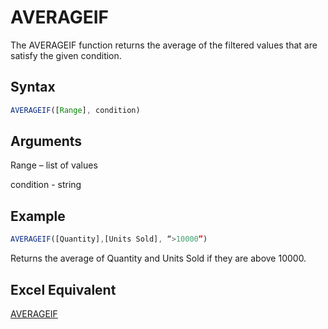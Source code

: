 # AVERAGEIF

The AVERAGEIF function returns the average of the filtered values that are satisfy the given condition.

## Syntax

```javascript
AVERAGEIF([Range], condition)
```

## Arguments

Range – list of values

condition - string

## Example

```javascript
AVERAGEIF([Quantity],[Units Sold], “>10000”)
```

Returns the average of Quantity and Units Sold if they are above 10000.

## Excel Equivalent

[AVERAGEIF](https://support.microsoft.com/en-us/office/averageif-function-faec8e2e-0dec-4308-af69-f5576d8ac642)

